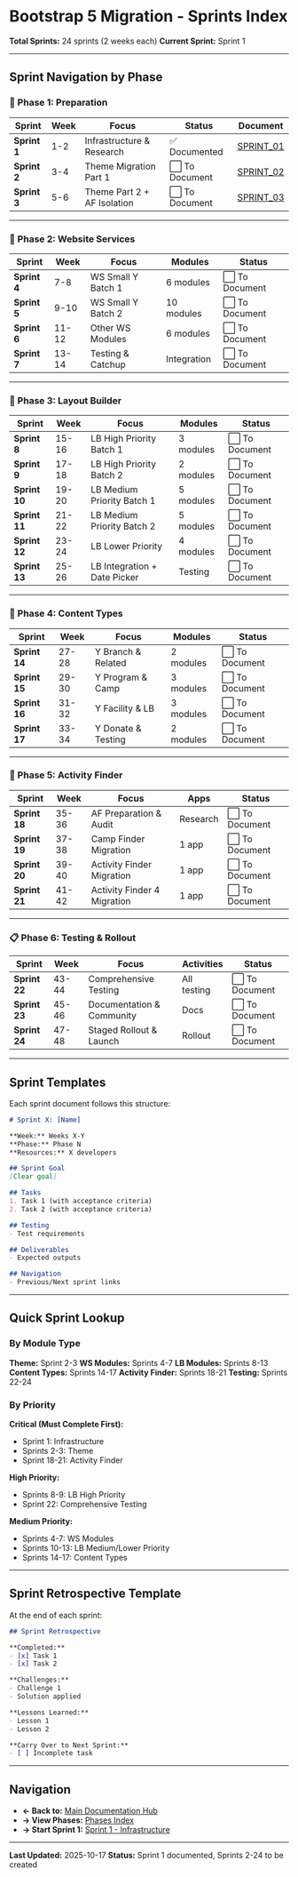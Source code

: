 # Bootstrap 5 Migration - Sprints Index

**Total Sprints:** 24 sprints (2 weeks each)
**Current Sprint:** Sprint 1

---

## Sprint Navigation by Phase

### 📍 Phase 1: Preparation

| Sprint | Week | Focus | Status | Document |
|--------|------|-------|--------|----------|
| **Sprint 1** | 1-2 | Infrastructure & Research | ✅ Documented | [SPRINT_01](SPRINT_01_Infrastructure.md) |
| **Sprint 2** | 3-4 | Theme Migration Part 1 | ⬜ To Document | [SPRINT_02](SPRINT_02_Theme_Part1.md) |
| **Sprint 3** | 5-6 | Theme Part 2 + AF Isolation | ⬜ To Document | [SPRINT_03](SPRINT_03_Theme_Part2_AF_Isolation.md) |

---

### 🔧 Phase 2: Website Services

| Sprint | Week | Focus | Modules | Status |
|--------|------|-------|---------|--------|
| **Sprint 4** | 7-8 | WS Small Y Batch 1 | 6 modules | ⬜ To Document |
| **Sprint 5** | 9-10 | WS Small Y Batch 2 | 10 modules | ⬜ To Document |
| **Sprint 6** | 11-12 | Other WS Modules | 6 modules | ⬜ To Document |
| **Sprint 7** | 13-14 | Testing & Catchup | Integration | ⬜ To Document |

---

### 🎨 Phase 3: Layout Builder

| Sprint | Week | Focus | Modules | Status |
|--------|------|-------|---------|--------|
| **Sprint 8** | 15-16 | LB High Priority Batch 1 | 3 modules | ⬜ To Document |
| **Sprint 9** | 17-18 | LB High Priority Batch 2 | 2 modules | ⬜ To Document |
| **Sprint 10** | 19-20 | LB Medium Priority Batch 1 | 5 modules | ⬜ To Document |
| **Sprint 11** | 21-22 | LB Medium Priority Batch 2 | 5 modules | ⬜ To Document |
| **Sprint 12** | 23-24 | LB Lower Priority | 4 modules | ⬜ To Document |
| **Sprint 13** | 25-26 | LB Integration + Date Picker | Testing | ⬜ To Document |

---

### 📄 Phase 4: Content Types

| Sprint | Week | Focus | Modules | Status |
|--------|------|-------|---------|--------|
| **Sprint 14** | 27-28 | Y Branch & Related | 2 modules | ⬜ To Document |
| **Sprint 15** | 29-30 | Y Program & Camp | 3 modules | ⬜ To Document |
| **Sprint 16** | 31-32 | Y Facility & LB | 3 modules | ⬜ To Document |
| **Sprint 17** | 33-34 | Y Donate & Testing | 2 modules | ⬜ To Document |

---

### 🎯 Phase 5: Activity Finder

| Sprint | Week | Focus | Apps | Status |
|--------|------|-------|------|--------|
| **Sprint 18** | 35-36 | AF Preparation & Audit | Research | ⬜ To Document |
| **Sprint 19** | 37-38 | Camp Finder Migration | 1 app | ⬜ To Document |
| **Sprint 20** | 39-40 | Activity Finder Migration | 1 app | ⬜ To Document |
| **Sprint 21** | 41-42 | Activity Finder 4 Migration | 1 app | ⬜ To Document |

---

### 📋 Phase 6: Testing & Rollout

| Sprint | Week | Focus | Activities | Status |
|--------|------|-------|------------|--------|
| **Sprint 22** | 43-44 | Comprehensive Testing | All testing | ⬜ To Document |
| **Sprint 23** | 45-46 | Documentation & Community | Docs | ⬜ To Document |
| **Sprint 24** | 47-48 | Staged Rollout & Launch | Rollout | ⬜ To Document |

---

## Sprint Templates

Each sprint document follows this structure:

```markdown
# Sprint X: [Name]

**Week:** Weeks X-Y
**Phase:** Phase N
**Resources:** X developers

## Sprint Goal
[Clear goal]

## Tasks
1. Task 1 (with acceptance criteria)
2. Task 2 (with acceptance criteria)

## Testing
- Test requirements

## Deliverables
- Expected outputs

## Navigation
- Previous/Next sprint links
```

---

## Quick Sprint Lookup

### By Module Type

**Theme:** Sprint 2-3
**WS Modules:** Sprints 4-7
**LB Modules:** Sprints 8-13
**Content Types:** Sprints 14-17
**Activity Finder:** Sprints 18-21
**Testing:** Sprints 22-24

### By Priority

**Critical (Must Complete First):**
- Sprint 1: Infrastructure
- Sprints 2-3: Theme
- Sprint 18-21: Activity Finder

**High Priority:**
- Sprints 8-9: LB High Priority
- Sprint 22: Comprehensive Testing

**Medium Priority:**
- Sprints 4-7: WS Modules
- Sprints 10-13: LB Medium/Lower Priority
- Sprints 14-17: Content Types

---

## Sprint Retrospective Template

At the end of each sprint:

```markdown
## Sprint Retrospective

**Completed:**
- [x] Task 1
- [x] Task 2

**Challenges:**
- Challenge 1
- Solution applied

**Lessons Learned:**
- Lesson 1
- Lesson 2

**Carry Over to Next Sprint:**
- [ ] Incomplete task
```

---

## Navigation

- **← Back to:** [Main Documentation Hub](../README.md)
- **→ View Phases:** [Phases Index](../phases/INDEX.md)
- **→ Start Sprint 1:** [Sprint 1 - Infrastructure](SPRINT_01_Infrastructure.md)

---

**Last Updated:** 2025-10-17
**Status:** Sprint 1 documented, Sprints 2-24 to be created
